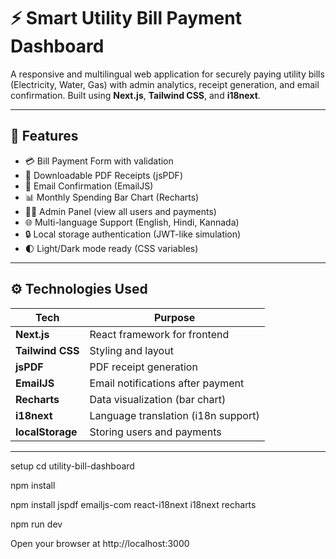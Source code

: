 # ⚡ Smart Utility Bill Payment Dashboard

A responsive and multilingual web application for securely paying utility bills (Electricity, Water, Gas) with admin analytics, receipt generation, and email confirmation. Built using **Next.js**, **Tailwind CSS**, and **i18next**.

---

## 📌 Features

- 💳 Bill Payment Form with validation
- 📄 Downloadable PDF Receipts (jsPDF)
- 📧 Email Confirmation (EmailJS)
- 📊 Monthly Spending Bar Chart (Recharts)
- 🧑‍💼 Admin Panel (view all users and payments)
- 🌐 Multi-language Support (English, Hindi, Kannada)
- 🔒 Local storage authentication (JWT-like simulation)
- 🌓 Light/Dark mode ready (CSS variables)

---

## ⚙️ Technologies Used

| Tech          | Purpose                             |
|---------------|-------------------------------------|
| **Next.js**   | React framework for frontend        |
| **Tailwind CSS** | Styling and layout             |
| **jsPDF**     | PDF receipt generation              |
| **EmailJS**   | Email notifications after payment   |
| **Recharts**  | Data visualization (bar chart)      |
| **i18next**   | Language translation (i18n support) |
| **localStorage** | Storing users and payments     |

---

setup
cd utility-bill-dashboard

npm install

npm install jspdf emailjs-com react-i18next i18next recharts

npm run dev

Open your browser at http://localhost:3000
